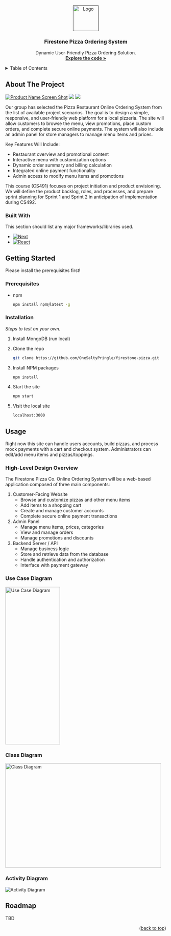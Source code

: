 <a id="readme-top"></a>



<!-- PROJECT LOGO -->
<br />
<div align="center">
  <a href="">
    <img src="https://i.imgur.com/GoFkvb1.png" alt="Logo" width="80" height="80">
  </a>

  <h3 align="center">Firestone Pizza Ordering System</h3>

  <p align="center">
    Dynamic User-Friendly Pizza Ordering Solution.
    <br />
    <a href="https://github.com/OneSaltyPringle/firestone-pizza"><strong>Explore the code »</strong></a>
  </p>
</div>



<!-- TABLE OF CONTENTS -->
<details>
  <summary>Table of Contents</summary>
  <ol>
    <li>
      <a href="#about-the-project">About The Project</a>
      <ul>
        <li><a href="#built-with">Built With</a></li>
      </ul>
    </li>
    <li>
      <a href="#getting-started">Getting Started</a>
      <ul>
        <li><a href="#prerequisites">Prerequisites</a></li>
        <li><a href="#installation">Installation</a></li>
      </ul>
    </li>
    <li><a href="#usage">Usage</a></li>
    <li><a href="#roadmap">Roadmap</a></li>
  </ol>
</details>



<!-- ABOUT THE PROJECT -->
## About The Project

[![Product Name Screen Shot][product-screenshot]](https://i.imgur.com/evFJ1hm.png)
<img src="https://i.imgur.com/WYCaJ9d.png">
<img src="https://i.imgur.com/0ZBMSaQ.png">

Our group has selected the Pizza Restaurant Online Ordering System from the list of available project scenarios.
The goal is to design a simple, responsive, and user-friendly web platform for a local pizzeria. The site will allow customers to browse the menu, view promotions, place custom orders, and complete secure online payments. The system will also include an admin panel for store managers to manage menu items and prices.


Key Features Will Include:
*	Restaurant overview and promotional content
*	Interactive menu with customization options
*	Dynamic order summary and billing calculation
*	Integrated online payment functionality
*	Admin access to modify menu items and promotions


This course (CS491) focuses on project initiation and product envisioning. We will define the product backlog, roles, and processes, and prepare sprint planning for Sprint 1 and Sprint 2 in anticipation of implementation during CS492.






### Built With

This section should list any major frameworks/libraries used.

* [![Next][Node.js]][Node-url]
* [![React][MongoDB]][Mongo-url]





<!-- GETTING STARTED -->
## Getting Started

Please install the prerequisites first!

### Prerequisites

* npm
  ```sh
  npm install npm@latest -g
  ```

### Installation

_Steps to test on your own._

1. Install MongoDB (run local)

2. Clone the repo
   ```sh
   git clone https://github.com/OneSaltyPringle/firestone-pizza.git
   ```
3. Install NPM packages
   ```sh
   npm install
   ```
4. Start the site
   ```sh
   npm start
   ```
5. Visit the local site
   ```sh
   localhost:3000
   ```





<!-- USAGE EXAMPLES -->
## Usage

Right now this site can handle users accounts, build pizzas, and process mock payments with a cart and checkout system. Administrators can edit/add menu items and pizzas/toppings. 

### High-Level Design Overview
The Firestone Pizza Co. Online Ordering System will be a web-based application composed of three main components:
1. Customer-Facing Website
   - Browse and customize pizzas and other menu items
   - Add items to a shopping cart
   - Create and manage customer accounts
   - Complete secure online payment transactions
2. Admin Panel
   - Manage menu items, prices, categories
   - View and manage orders
   - Manage promotions and discounts
3. Backend Server / API
   - Manage business logic
   - Store and retrieve data from the database
   - Handle authentication and authorization
   - Interface with payment gateway

### Use Case Diagram
<img src="https://i.imgur.com/pFPtZqH.png" alt="Use Case Diagram" width="171" height="492.5">

### Class Diagram
<img src="https://i.imgur.com/vjK2c2b.png" alt="Class Diagram" width="487.5" height="326">

### Activity Diagram
<img src="https://i.imgur.com/033gZP1.png" alt="Activity Diagram">




<!-- ROADMAP -->
## Roadmap

TBD



<p align="right">(<a href="#readme-top">back to top</a>)</p>






<!-- MARKDOWN LINKS & IMAGES -->
<!-- https://www.markdownguide.org/basic-syntax/#reference-style-links -->
[contributors-shield]: https://img.shields.io/github/contributors/othneildrew/Best-README-Template.svg?style=for-the-badge
[contributors-url]: https://github.com/othneildrew/Best-README-Template/graphs/contributors
[forks-shield]: https://img.shields.io/github/forks/othneildrew/Best-README-Template.svg?style=for-the-badge
[forks-url]: https://github.com/othneildrew/Best-README-Template/network/members
[stars-shield]: https://img.shields.io/github/stars/othneildrew/Best-README-Template.svg?style=for-the-badge
[stars-url]: https://github.com/othneildrew/Best-README-Template/stargazers
[issues-shield]: https://img.shields.io/github/issues/othneildrew/Best-README-Template.svg?style=for-the-badge
[issues-url]: https://github.com/othneildrew/Best-README-Template/issues
[license-shield]: https://img.shields.io/github/license/othneildrew/Best-README-Template.svg?style=for-the-badge
[license-url]: https://github.com/othneildrew/Best-README-Template/blob/master/LICENSE.txt
[linkedin-shield]: https://img.shields.io/badge/-LinkedIn-black.svg?style=for-the-badge&logo=linkedin&colorB=555
[linkedin-url]: https://linkedin.com/in/othneildrew
[product-screenshot]: https://i.imgur.com/b2Zo61T.png
[Node.js]: https://img.shields.io/badge/node.js-339933?style=for-the-badge&logo=Node.js&logoColor=white
[Node-url]: https://nodejs.org/
[MongoDB]: https://img.shields.io/badge/-MongoDB-13aa52?style=for-the-badge&logo=mongodb&logoColor=white
[Mongo-url]: https://mongodb.com/
